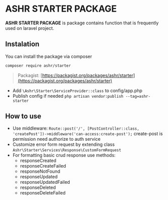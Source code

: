 # ASHR STARTER PACKAGE

**ASHR STARTER PACKAGE** is package contains function that is frequently used on laravel project.

## Instalation

You can install the package via composer

```bash
composer require ashr/starter
```
> Packagist: [https://packagist.org/packages/ashr/starter](https://packagist.org/packages/ashr/starter)

* Add ```\Ashr\Starter\ServiceProvider::class``` to config/app.php
* Publish config if needed ```php artisan vendor:publish --tag=ashr-starter```

## How to use

* Use middleware: ```Route::post('/', [PostController::class, 'createPost'])->middleware('can-access:create-post');``` create-post is permission need authorize to auth service
* Customize error form request by extending class ```Ashr\Starter\Services\Response\CustomFormRequest```
* For formatting basic crud response use methods:
  * responseCreated
  * responseCreateFailed
  * responseNotFound
  * responseUpdated
  * responseUpdatedFailed
  * responseDeleted
  * responseDeleteFailed